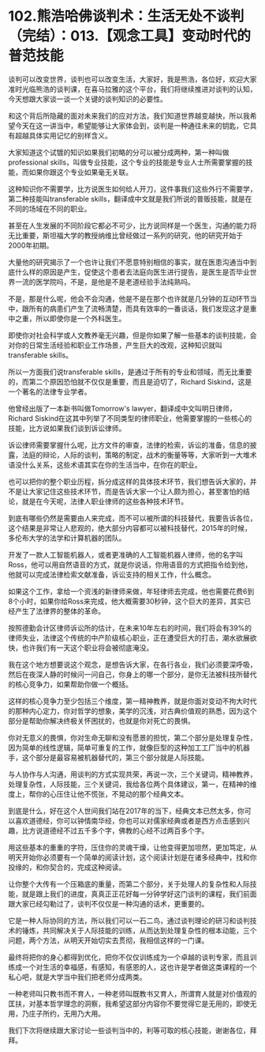 # 102.熊浩哈佛谈判术：生活无处不谈判（完结）：013.【观念工具】变动时代的普范技能

谈判可以改变世界，谈判也可以改变生活，大家好，我是熊浩，各位好，欢迎大家准时光临熊浩的谈判课，在喜马拉雅的这个平台，我们将继续推进对谈判的认知，今天想跟大家谈一谈一个关键的谈判知识的必要性。

和这个背后所隐藏的面对未来我们的应对方法，我们知道世界越变越快，所以我希望今天在这一讲当中，希望能够让大家体会到，谈判是一种通往未来的钥匙，它具有超越具体实用记忆的别样含义。

大家知道这个试镀的知识如果我们初略的分可以被分成两种，第一种叫做professional skills，叫做专业技能，这个专业的技能是专业人士所需要掌握的技能，而如果你跟这个专业如果毫无关联。

这种知识你不需要学，比方说医生如何给人开刀，这件事我们这些外行不需要学，第二种技能叫transferable skills，翻译成中文就是我们所说的普贩技能，就是在不同的场域在不同的职业。

甚至在人生发展的不同阶段它都必不可少，比方说同样是一个医生，沟通的能力将无比重要，斯坦福大学的教授纳维比曾经做过一系列的研究，他的研究开始于2000年初期。

大量他的研究揭示了一个也许让我们不愿意特别相信的事实，就在医患沟通当中到底什么样的原因是产生，促使这个患者去法庭向医生进行提告，是医生是否毕业世界一流的医学院吗，不是，是他是不是老道经验手法纯熟吗。

不是，那是什么呢，他会不会沟通，他是不是在那个也许就是几分钟的互动环节当中，跟所有的病患们产生了流畅清楚，而具有效率的一番谈话，我们发现这才是重中之重，所以即使你是一个外科医生。

即使你对社会科学或人文教养毫无兴趣，但是你如果了解一些基本的谈判技能，会对你的日常生活经验和职业工作场景，产生巨大的改观，这种知识就叫transferable skills。

所以一方面我们说transferable skills，是通过于所有的专业和领域，而无比重要的，而第二个原因恐怕就不仅仅是重要，而且是迫切了，Richard Siskind，这是一个著名的法律专业学者。

他曾经出版了一本新书叫做Tomorrow's lawyer，翻译成中文叫明日律师，Richard Siskind在这其中列举了不同类型的律师职业，他需要掌握的一些核心的技能，比方说如果我们谈到诉讼律师。

诉讼律师需要掌握什么呢，比方文件的审查，法律的检索，诉讼的准备，信息的披露，法庭的辩论，人际的谈判，策略的制定，战术的衡量等等，大家听到一大堆术语没什么关系，这些术语其实在你的生活当中，在你在的职业。

也可以把你的整个职业历程，拆分成这样的具体技术环节，我们想告诉大家的，并不是让大家记住这些技术环节，而是告诉大家一个让人颇为担心，甚至害怕的结论，就是在今天呢，法律人职业律师的这些各种技术环节。

到底有哪些仍然是需要由人来完成，而不可以被所谓的科技替代，我要告诉各位，这个结果是非常让人悲观的，绝大部分内容都可以被科技替代，2015年的时候，多伦布大学的法学和计算机器的团队。

开发了一款人工智能机器人，或者更准确的人工智能机器人律师，他的名字叫Ross，他可以用自然语音的方式，就是你说话，你用语音的方式把指令给到他，他就可以完成法律检索文献准备，诉讼支持的相关工作，什么概念。

如果这个工作，拿给一个资浅的新律师来做，年轻律师去完成，他也需要花费6到8个小时，如果你给Ross来完成，他大概需要30秒钟，这个巨大的差异，其实已经产生了法律界的整体的革命。

按照德勤会计区律师诉讼所的估计，在未来10年左右的时间，我们将会有39%的律师失业，法律这个传统的中产阶级核心职业，正在遭受巨大的打击，潮水欲展欲快，也许我们有一天这个职业将会被彻底淹没。

我在这个地方想要说这个观念，是想告诉大家，在各行各业，我们必须要深呼吸，然后在夜深人静的时候问一问自己，你身上的哪一个部分，是你无法被科技所替代的核心竞争力，如果帮助你做一个概括。

这样的核心竞争力至少包括三个维度，第一精神教养，就是你面对变动不拘大时代的那种内心定力，你对哲学的想象，美学的沉浅，对古典价值观的熟悉，因为这个部分是帮助你解决终极关怀困扰的，也就是你对死亡的畏惧。

你对无意义的畏惧，你对生命无聊和没有愿景的担忧，第二个部分是处理复杂性，因为简单的线性逻辑，简单可重复的工作，就像巨型的这种加工工厂当中的机器手，这个部分是最容易被机器替代的，第三个部分就是人际技能。

与人协作与人沟通，用谈判的方式实现共荣，再说一次，三个关键词，精神教养，处理复杂性，人际技能，三个关键词，我给各位两个具体建议，第一，在精神的维度上，帮你的心压住让他不慌张，不晃动的那个经典文本。

到底是什么，好在这个人世间我们站在2017年的当下，经典文本已然太多，你可以喜欢道德经，你可以钟情南华经，你也可以对儒家经典或者是西方点击感到兴趣，比方说道德经不过五千多个字，佛教的心经不过两百多个字。

用这些基本的重重的字符，压住你的灵魂干燥，让他变得更加坦然，更加笃定，从明天开始你必须要有一个简单的阅读计划，这个阅读计划是在诸多经典中，找和你投缘的，和你契合的，完成这种阅读。

让你整个大传有一个压箱底的重量，而第二个部分，关于处理人的复杂性和人际技能，就是跟上我们的进度，真真正正花好每一分钟学好这门谈判的课程，我们前面跟大家已经勾勒过了，谈判不仅仅是一种沟通的话术，更重要的。

它是一种人际协同的方法，所以我们可以一石二鸟，通过谈判理论的研习和谈判技术的锤炼，共同解决关于人际技能的训练，从而达到处理复杂性的根本动能，三个问题，两个方法，从明天开始切实去贯彻，我相信这样的一门课。

最终将把你的身心都得到优化，把你不仅仅训练成为一个卓越的谈判专家，而且训练成一个对生活的幸福感，有感知，有感恩的人，这也许是学者做这类课程的一个私心吧，就是大学当中我们把老师分成两类。

一种老师叫只教书而不育人，一种老师叫既教书又育人，所谓育人就是对价值观的匡扶，对基本哲学理念的洞察，我希望这部分内容你不要觉得它是无用的，即使无用，乃庄子所约，无用乃大用。

我们下次将继续跟大家讨论一些谈判当中的，利等可取的核心技能，谢谢各位，拜拜。